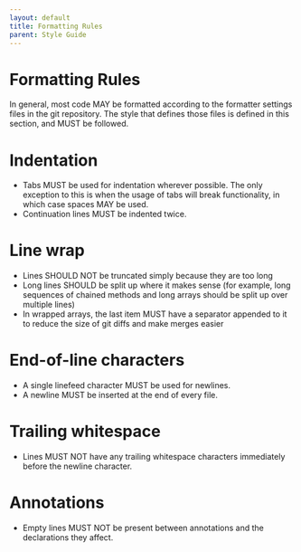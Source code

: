 ```yaml
---
layout: default
title: Formatting Rules
parent: Style Guide
---
```


# Formatting Rules

In general, most code MAY be formatted according to the formatter settings files in the git repository. The style that defines those files is defined in this section, and MUST be followed.

# Indentation

* Tabs MUST be used for indentation wherever possible. The only exception to this is when the usage of tabs will break functionality, in which case spaces MAY be used.
* Continuation lines MUST be indented twice.

# Line wrap

* Lines SHOULD NOT be truncated simply because they are too long
* Long lines SHOULD be split up where it makes sense (for example, long sequences of chained methods and long arrays should be split up over multiple lines)
* In wrapped arrays, the last item MUST have a separator appended to it to reduce the size of git diffs and make merges easier

# End-of-line characters

* A single linefeed character MUST be used for newlines.
* A newline MUST be inserted at the end of every file.

# Trailing whitespace

* Lines MUST NOT have any trailing whitespace characters immediately before the newline character.

# Annotations

* Empty lines MUST NOT be present between annotations and the declarations they affect.

